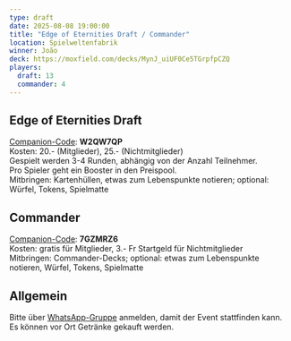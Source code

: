 ```yaml
---
type: draft
date: 2025-08-08 19:00:00
title: "Edge of Eternities Draft / Commander"
location: Spielweltenfabrik
winner: João
deck: https://moxfield.com/decks/MynJ_uiUF0Ce5TGrpfpCZQ
players:
  draft: 13
  commander: 4
---
```

## Edge of Eternities Draft
[Companion-Code](/faq/#was-hat-es-mit-dem-companion-code-auf-sich): **W2QW7QP** \
Kosten: 20.- (Mitglieder), 25.- (Nichtmitglieder) \
Gespielt werden 3-4 Runden, abhängig von der Anzahl Teilnehmer. \
Pro Spieler geht ein Booster in den Preispool. \
Mitbringen: Kartenhüllen, etwas zum Lebenspunkte notieren; optional: Würfel, Tokens, Spielmatte

## Commander
[Companion-Code](/faq/#was-hat-es-mit-dem-companion-code-auf-sich): **7GZMRZ6** \
Kosten: gratis für Mitglieder, 3.- Fr Startgeld für Nichtmitglieder \
Mitbringen: Commander-Decks; optional: etwas zum Lebenspunkte notieren, Würfel, Tokens, Spielmatte

## Allgemein
Bitte über [WhatsApp-Gruppe](https://chat.whatsapp.com/HQ7IINFrZB63esDNRqsIUw) anmelden, damit der Event stattfinden kann. \
Es können vor Ort Getränke gekauft werden.
